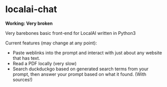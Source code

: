 # localai-chat

**Working: Very broken**

Very barebones basic front-end for LocalAI written in Python3

Current features (may change at any point):
- Paste weblinks into the prompt and interact with just about any website that has text.
- Read a PDF locally (very slow)
- Search duckduckgo based on generated search terms from your prompt, then answer your prompt based on what it found. (With sources!)
